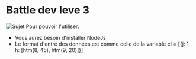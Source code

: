 # Battle dev leve 3 
![Sujet](https://demo.isograd.com/runtest/QuestionDisplayer)
Pour pouvoir l'utiliser:
- Vous aurez besoin d'installer NodeJs
- Le format d'entré des données est comme celle de la variable cI = [{j: 1, h: [htm(8, 45), htm(9, 20)]}]
